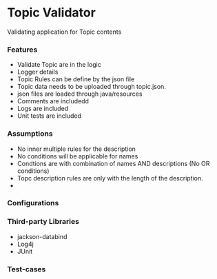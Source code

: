 # Topic Validator
Validating application for Topic contents
### Features
- Validate Topic are in the logic
- Logger details
- Topic Rules can be define by the json file
- Topic data needs to be uploaded through topic.json.
- json files are loaded through java/resources
- Comments are includedd
- Logs are included
- Unit tests are included

### Assumptions
- No inner multiple rules for the description
- No conditions will be applicable for names
- Condtions are with combination of names AND descriptions (No OR conditions)
- Topc description rules are only with the length of the description. 
- 
### Configurations

### Third-party Libraries
- jackson-databind
- Log4j
- JUnit

### Test-cases
